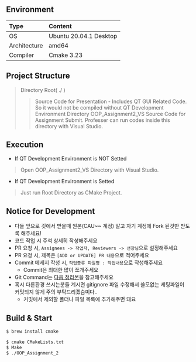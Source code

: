 ## Environment
| Type | Content |
|:---|:---|
| OS | Ubuntu 20.04.1 Desktop |
| Architecture | amd64 |
| Compiler | Cmake 3.23 |

## Project Structure
> Directory Root( ./ )
>> Source Code for Presentation - Includes QT GUI Related Code. So it would not be compiled without QT Development Environment
> Directory OOP_Assignment2_VS
>> Source Code for Assignment Submit. Professer can run codes inside this directory with Visual Studio.

## Execution
- If QT Development Environment is NOT Setted
> Open OOP_Assignment2_VS Directory with Visual Studio.
- If QT Development Environment is Setted
> Just run Root Directory as CMake Project.


## Notice for Development
- 다들 앞으로 깃에서 받을때 원본(CAU~~ 계정) 말고 자기 계정에 Fork 된것만 받도록 해주세요!
- 코드 작업 시 주석 상세히 작성해주세요
- PR 요청 시, `Assignees -> 작업자, Reviewers -> 선장님`으로 설정해주세요
- PR 요청 시, 제목은 `[ADD or UPDATE] PR 내용`으로 적어주세요
- Commit 메세지 작성 시, `작업종류 파일명 : 작업내용`으로 작성해주세요
    - Commit은 최대한 많이 쪼개주세요
- Git Command는 [다음 정리본](https://yymin1022.notion.site/Git-ebcd92cdb69e4f6aab69ebe53c26d7af)을 참고해주세요
- 혹시 다른환경 쓰시는분들 계시면 gitignore 파일 수정해서 쓸모없는 세팅파일이 커밋되지 않게 주의 부탁드리겠슴미다..
    - 커밋에서 제외할 폴더나 파일 목록에 추가해주면 돼요

## Build & Start

``` bash
$ brew install cmake
```

``` bash
$ cmake CMakeLists.txt
$ Make
$ ./OOP_Assignment_2
```
